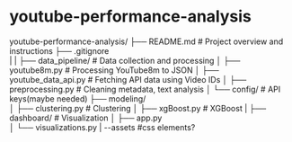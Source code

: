 # youtube-performance-analysis

youtube-performance-analysis/
├── README.md                   # Project overview and instructions
├── .gitignore                  
|
|
├── data_pipeline/              # Data collection and processing
│   ├── youtube8m.py            # Processing YouTube8m to JSON
│   ├── youtube_data_api.py     # Fetching API data using Video IDs
│   ├── preprocessing.py        # Cleaning metadata, text analysis
│   └── config/                 # API keys(maybe needed)
├── modeling/                  
│   ├── clustering.py           # Clustering
│   ├── xgBoost.py              # XGBoost
|
├── dashboard/                  # Visualization
│   ├── app.py                  
│   └── visualizations.py
|   --assets                    #css elements?
